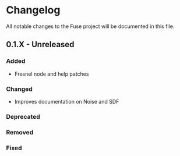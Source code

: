 # Changelog

All notable changes to the Fuse project will be documented in this file.

## 0.1.X - Unreleased

### Added

- Fresnel node and help patches

### Changed

- Improves documentation on Noise and SDF

### Deprecated

### Removed

### Fixed